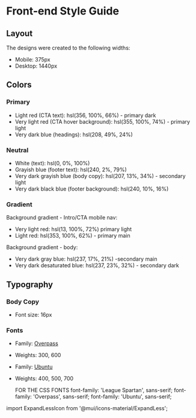 # Front-end Style Guide

## Layout

The designs were created to the following widths:

- Mobile: 375px
- Desktop: 1440px

## Colors

### Primary

- Light red (CTA text): hsl(356, 100%, 66%) - primary dark
- Very light red (CTA hover background): hsl(355, 100%, 74%) - primary light
- Very dark blue (headings): hsl(208, 49%, 24%)

### Neutral

- White (text): hsl(0, 0%, 100%)
- Grayish blue (footer text): hsl(240, 2%, 79%)
- Very dark grayish blue (body copy): hsl(207, 13%, 34%) - secondary light
- Very dark black blue (footer background): hsl(240, 10%, 16%)

### Gradient

Background gradient - Intro/CTA mobile nav:

- Very light red: hsl(13, 100%, 72%) primary light
- Light red: hsl(353, 100%, 62%) - primary main

Background gradient - body:

- Very dark gray blue: hsl(237, 17%, 21%) -secondary main
- Very dark desaturated blue: hsl(237, 23%, 32%) - secondary dark

## Typography

### Body Copy

- Font size: 16px

### Fonts

- Family: [Overpass](https://fonts.google.com/specimen/Overpass?preview.text_type=custom)
- Weights: 300, 600

- Family: [Ubuntu](https://fonts.google.com/specimen/Ubuntu?preview.text_type=custom)
- Weights: 400, 500, 700

  FOR THE CSS FONTS
  font-family: 'League Spartan', sans-serif;
  font-family: 'Overpass', sans-serif;
  font-family: 'Ubuntu', sans-serif;

 <link rel="apple-touch-icon" href="%PUBLIC_URL%/logo192.png" />
    <link rel="manifest" href="%PUBLIC_URL%/manifest.json" />
    <link rel="preconnect" href="https://fonts.googleapis.com"/>
    <link rel="preconnect" href="https://fonts.gstatic.com" crossorigin>
    <link

import ExpandLessIcon from '@mui/icons-material/ExpandLess';
